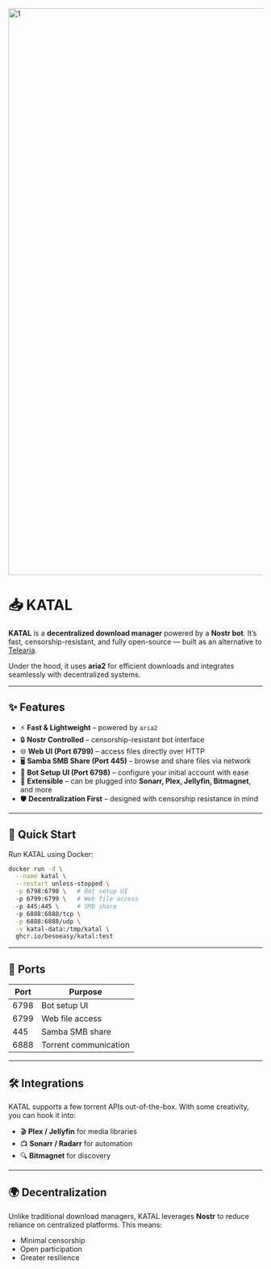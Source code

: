 <img width="1582" height="1123" alt="1" src="https://github.com/user-attachments/assets/6cecc83b-0fc9-4e57-ad94-706a2fffb038" />


# 📥 KATAL

**KATAL** is a **decentralized download manager** powered by a **Nostr bot**.
It’s fast, censorship-resistant, and fully open-source — built as an alternative to [Telearia](https://github.com/besoeasy/telearia).

Under the hood, it uses **aria2** for efficient downloads and integrates seamlessly with decentralized systems.

---

## ✨ Features

- ⚡ **Fast & Lightweight** – powered by `aria2`
- 🔒 **Nostr Controlled** – censorship-resistant bot interface
- 🌐 **Web UI (Port 6799)** – access files directly over HTTP
- 🖥️ **Samba SMB Share (Port 445)** – browse and share files via network
- 🤖 **Bot Setup UI (Port 6798)** – configure your initial account with ease
- 🧩 **Extensible** – can be plugged into **Sonarr, Plex, Jellyfin, Bitmagnet**, and more
- 🛡️ **Decentralization First** – designed with censorship resistance in mind

---

## 🚀 Quick Start

Run KATAL using Docker:

```bash
docker run -d \
  --name katal \
  --restart unless-stopped \
  -p 6798:6798 \   # Bot setup UI
  -p 6799:6799 \   # Web file access
  -p 445:445 \     # SMB share
  -p 6888:6888/tcp \
  -p 6888:6888/udp \
  -v katal-data:/tmp/katal \
  ghcr.io/besoeasy/katal:test
```

---

## 📡 Ports

| Port | Purpose               |
| ---- | --------------------- |
| 6798 | Bot setup UI          |
| 6799 | Web file access       |
| 445  | Samba SMB share       |
| 6888 | Torrent communication |

---

## 🛠️ Integrations

KATAL supports a few torrent APIs out-of-the-box.
With some creativity, you can hook it into:

- 🎬 **Plex / Jellyfin** for media libraries
- 📺 **Sonarr / Radarr** for automation
- 🔍 **Bitmagnet** for discovery

---

## 🌍 Decentralization

Unlike traditional download managers, KATAL leverages **Nostr** to reduce reliance on centralized platforms.
This means:

- Minimal censorship
- Open participation
- Greater resilience
